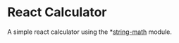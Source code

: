 # React Calculator 

A simple react calculator using the *[string-math](https://www.npmjs.com/package/string-math) module. 
